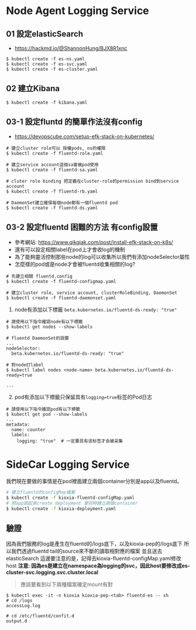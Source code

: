 # Node Agent Logging Service
## 01 設定elasticSearch 
- https://hackmd.io/@ShannonHung/BJX8R1xnc
```
$ kubectl create -f es-ns.yaml
$ kubectl create -f es-svc.yaml
$ kubectl create -f es-cluster.yaml
```
## 02 建立Kibana 
```
$ kubectl create -f kibana.yaml
```
## 03-1 設定fluntd 的簡單作法沒有config
- https://devopscube.com/setup-efk-stack-on-kubernetes/

```
# 建立cluster role可以 授權pods, ns的權限
$ kubectl create -f fluentd-role.yaml

# 建立service account這個sa會被pod使用 
$ kubectl create -f fluentd-sa.yaml

# cluter role binding 把定義在cluster-role的permission bind到service account
$ kubectl create -f fluentd-rb.yaml

# DaemonSet建立確保每個node都有一個fluentd pod
$ kubectl create -f fluentd-ds.yaml
```
## 03-2 設定fluentd 困難的方法 有config設置
- 參考網站: https://www.qikqiak.com/post/install-efk-stack-on-k8s/
- 還有可以設定相關label在pod上才會收log的機制
- 為了能夠靈活控制那些node的log可以收集所以我們有添加nodeSelector屬性
- 怎麼樣的pod或是node才會被fluentd收集相關的log? 


```
# 先建立相關 fluentd.config
$ kubectl create -f fluentd-configmap.yaml

# 建立cluster role, service account, clusterRoleBinding, DaemonSet 
$ kubectl create -f fluentd-daemonset.yaml
```


1. node有添加以下標籤 `beta.kubernetes.io/fluentd-ds-ready: "true"`
```
# 請使用以下指令確認node有以下標籤
$ kubectl get nodes --show-labels

# fluentd DaemonSet的設置
...
nodeSelector:
  beta.kubernetes.io/fluentd-ds-ready: "true"

# 對node打label
$ kubectl label nodes <node-name> beta.kubernetes.io/fluentd-ds-ready=true

... 
```
2. pod有添加以下標籤只保留具有`logging=true`标签的Pod日志
```
# 請使用以下指令確認pod有以下標籤
$ kubectl get pod --show-labels
...
metadata:
  name: counter
  labels:
    logging: "true"  # 一定要具有该标签才会被采集
```
# SideCar Logging Service 
我們現在要做的事情是在pod裡面建立兩個container分別是app以及fluentd。
```bash
# 建立fluentd的configMap檔案 
$ kubectl create -f kioxia-fluentd-configMap.yaml
# 把app跑起來create deployment 會同時建立兩個container
$ kubectl create -f kioxia-deployment.yaml
```
## 驗證
因為我們服務的log是產生在fluentd的/logs底下，以及kioxia-pep的/logs底下
所以我們透過fluentd tail的source來不斷的讀取相對應的檔案
並且送去elasticSearch 
這邊要注意的是，記得去kioxia-fluentd-configMap.yaml修改host
**注意: 因為es是建立在namespace為logging的svc，因此host要修改成es-cluster-svc.logging.svc.cluster.local**

> 應該要看到以下兩種檔案確定mount有對
```
$ kubectl exec -it -n kioxia kioxia-pep-<tab> fluentd-es -- sh 
# cd /logs 
accessLog.log

# cd /etc/fluentd/confit.d
output.d
```